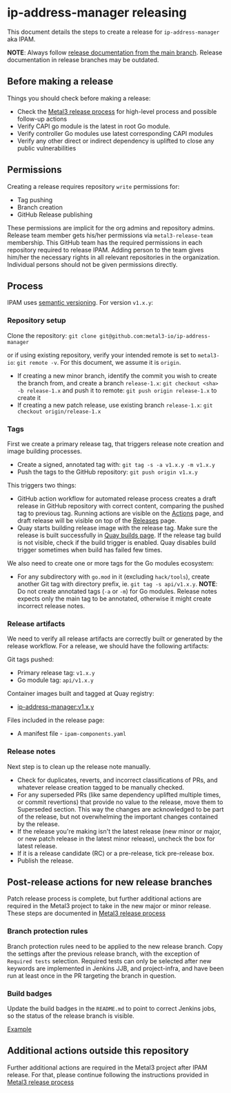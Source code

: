 # ip-address-manager releasing

This document details the steps to create a release for
`ip-address-manager` aka IPAM.

**NOTE**: Always follow
[release documentation from the main branch](https://github.com/metal3-io/ip-address-manager/blob/main/docs/releasing.md).
Release documentation in release branches may be outdated.

## Before making a release

Things you should check before making a release:

- Check the
  [Metal3 release process](https://github.com/metal3-io/metal3-docs/blob/main/processes/releasing.md)
  for high-level process and possible follow-up actions
- Verify CAPI go module is the latest in root Go module.
- Verify controller Go modules use latest corresponding CAPI modules
- Verify any other direct or indirect dependency is uplifted to close any
  public vulnerabilities

## Permissions

Creating a release requires repository `write` permissions for:

- Tag pushing
- Branch creation
- GitHub Release publishing

These permissions are implicit for the org admins and repository admins.
Release team member gets his/her permissions via `metal3-release-team`
membership. This GitHub team has the required permissions in each repository
required to release IPAM. Adding person to the team gives him/her the necessary
rights  in all relevant repositories in the organization. Individual persons
should not be given permissions directly.

## Process

IPAM uses [semantic versioning](https://semver.org). For version `v1.x.y`:

### Repository setup

Clone the repository:
`git clone git@github.com:metal3-io/ip-address-manager`

or if using existing repository, verify your intended remote is set to
`metal3-io`: `git remote -v`. For this document, we assume it is `origin`.

- If creating a new minor branch, identify the commit you wish to create the
  branch from, and create a branch `release-1.x`:
  `git checkout <sha> -b release-1.x` and push it to remote:
  `git push origin release-1.x` to create it
- If creating a new patch release, use existing branch `release-1.x`:
  `git checkout origin/release-1.x`

### Tags

First we create a primary release tag, that triggers release note creation and
image building processes.

- Create a signed, annotated tag with: `git tag -s -a v1.x.y -m v1.x.y`
- Push the tags to the GitHub repository: `git push origin v1.x.y`

This triggers two things:

- GitHub action workflow for automated release process creates a draft release
  in GitHub repository with correct content, comparing the pushed tag to
  previous tag. Running actions are visible on the
  [Actions](https://github.com/metal3-io/ip-address-manager/actions)
  page, and draft release will be visible on top of the
  [Releases](https://github.com/metal3-io/ip-address-manager/releases)
  page.
- Quay starts building release image with the release tag. Make sure the
  release is built successfully in
  [Quay builds page](https://quay.io/repository/metal3-io/ip-address-manager?tab=builds).
  If the release tag build is not visible, check if the build trigger is
  enabled. Quay disables build trigger sometimes when build has failed few times.

We also need to create one or more tags for the Go modules ecosystem:

- For any subdirectory with `go.mod` in it (excluding `hack/tools`), create
  another Git tag with directory prefix, ie.
  `git tag -s api/v1.x.y`.
  **NOTE**: Do not create annotated tags (`-a` or `-m`) for Go modules. Release
  notes expects only the main tag to be annotated, otherwise it might create
  incorrect release notes.

### Release artifacts

We need to verify all release artifacts are correctly built or generated by
the release workflow. For a release, we should have the following artifacts:

Git tags pushed:

- Primary release tag: `v1.x.y`
- Go module tag: `api/v1.x.y`

Container images built and tagged at Quay registry:

- [ip-address-manager:v1.x.y](https://quay.io/repository/metal3-io/ip-address-manager?tab=tags)

Files included in the release page:

- A manifest file - `ipam-components.yaml`

### Release notes

Next step is to clean up the release note manually.

- Check for duplicates, reverts, and incorrect classifications of PRs, and
  whatever release creation tagged to be manually checked.
- For any superseded PRs (like same dependency uplifted multiple times, or
  commit revertions) that provide no value to the release, move them to
  Superseded section. This way the changes are acknowledged to be part of the
  release, but not overwhelming the important changes contained by the release.
- If the release you're making isn't the latest release (new
  minor or major, or new patch release in the latest minor release),
  uncheck the box for latest release.
- If it is a release candidate (RC) or a pre-release, tick pre-release box.
- Publish the release.

## Post-release actions for new release branches

Patch release process is complete, but further additional actions are required
in the Metal3 project to take in the new major or minor release. These steps are
documented in
[Metal3 release process](https://github.com/metal3-io/metal3-docs/blob/main/processes/releasing.md)

### Branch protection rules

Branch protection rules need to be applied to the new release branch. Copy the
settings after the previous release branch, with the exception of
`Required tests` selection. Required tests can only be selected after new
keywords are implemented in Jenkins JJB, and project-infra, and have been run
at least once in the PR targeting the branch in question.

### Build badges

Update the build badges in the `README.md` to point to correct Jenkins jobs,
so the status of the release branch is visible.

[Example](https://github.com/metal3-io/ip-address-manager/pull/232)

## Additional actions outside this repository

Further additional actions are required in the Metal3 project after IPAM
release. For that, please continue following the instructions provided in
[Metal3 release process](https://github.com/metal3-io/metal3-docs/blob/main/processes/releasing.md)
